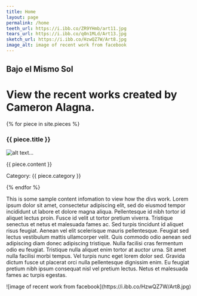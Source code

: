 ```yaml
---
title: Home
layout: page
permalink: /home
teeth_url: https://i.ibb.co/ZR9YHmb/art11.jpg
tears_url: https://i.ibb.co/q0n1MLd/Art13.jpg
sketch_url: https://i.ibb.co/HzwQZ7W/Art8.jpg
image_alt: image of recent work from facebook 
---
```


## Bajo el Mismo Sol 
# View the recent works created by **Cameron Alagna**. 

{% for piece in site.pieces %}
<h3>{{ piece.title }}</h3>
<p> <img src="{{ piece.image }}" alt="alt text..." /> </p>
<p>{{ piece.content }}</p>
<p>Category: {{ piece.category }}</p>
{% endfor %}


<div class="content-left" markdown="1">

This is some sample content infomation to view how the divs work.
Lorem ipsum dolor sit amet, consectetur adipiscing elit, sed do eiusmod tempor incididunt ut labore et dolore magna aliqua. Pellentesque id nibh tortor id aliquet lectus proin. Fusce id velit ut tortor pretium viverra. Tristique senectus et netus et malesuada fames ac. Sed turpis tincidunt id aliquet risus feugiat. Aenean vel elit scelerisque mauris pellentesque. Feugiat sed lectus vestibulum mattis ullamcorper velit. Quis commodo odio aenean sed adipiscing diam donec adipiscing tristique. Nulla facilisi cras fermentum odio eu feugiat. Tristique nulla aliquet enim tortor at auctor urna. Sit amet nulla facilisi morbi tempus. Vel turpis nunc eget lorem dolor sed. Gravida dictum fusce ut placerat orci nulla pellentesque dignissim enim. Eu feugiat pretium nibh ipsum consequat nisl vel pretium lectus. Netus et malesuada fames ac turpis egestas.
</div>

<div class= "img-right" markdown="1">
![image of recent work from facebook](https://i.ibb.co/HzwQZ7W/Art8.jpg)
</div>

<div class="clearfix"></div>